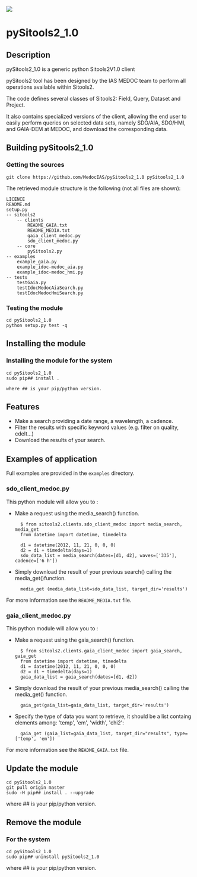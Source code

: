 ![](http://github.com/SITools2/core-v2/raw/dev/workspace/client-public/res/images/logo_01_petiteTaille.png)
# pySitools2_1.0

## Description

pySitools2_1.0 is a generic python Sitools2V1.0 client

pySitools2 tool has been designed by the IAS MEDOC team to perform all operations available within Sitools2.

The code defines several classes of Sitools2: Field, Query, Dataset and Project. 

It also contains specialized versions of the client, allowing the end user to easily perform queries on selected data sets, namely SDO/AIA, SDO/HMI, and GAIA-DEM at MEDOC, and download the corresponding data.

## Building pySitools2_1.0

### Getting the sources

    git clone https://github.com/MedocIAS/pySitools2_1.0 pySitools2_1.0

The retrieved module structure is the following (not all files are shown):

    LICENCE
    README.md
    setup.py
    -- sitools2
        -- clients
            README_GAIA.txt
            README_MEDIA.txt
            gaia_client_medoc.py
            sdo_client_medoc.py
        -- core
            pySitools2.py
    -- examples
        example_gaia.py
        example_idoc-medoc_aia.py
        example_idoc-medoc_hmi.py
    -- tests
        testGaia.py
        testIdocMedocAiaSearch.py
        testIdocMedocHmiSearch.py

### Testing the module

    cd pySitools2_1.0
    python setup.py test -q

## Installing the module

### Installing the module for the system

    cd pySitools2_1.0
    sudo pip## install .

    where ## is your pip/python version.

## Features

- Make a search providing a date range, a wavelength, a cadence.
- Filter the results with specific keyword values (e.g. filter on quality, cdelt...)
- Download the results of your search.

## Examples of application

Full examples are provided in the `examples` directory.

### sdo_client_medoc.py

This python module will allow you to :

- Make a request using the media_search() function.

        $ from sitools2.clients.sdo_client_medoc import media_search, media_get
        from datetime import datetime, timedelta

        d1 = datetime(2012, 11, 21, 0, 0, 0)
        d2 = d1 + timedelta(days=1)
        sdo_data_list = media_search(dates=[d1, d2], waves=['335'], cadence=['6 h'])

- Simply download the result of your previous search() calling the media_get()function.

        media_get (media_data_list=sdo_data_list, target_dir='results')

<!-- To be updated to work with current version -->
<!--- Have additional metadata information about each previous answer using the media_metadata_search() method.

    $ for item in sdo_data_list:
        my_meta_search = item.media_metadata_search ( KEYWORDS=['quality','cdelt1','cdelt2'] )
        print my_meta_search

- Filter on a specific keyword before download data using the get_file() method.

    $ for item in sdo_data_list:
        my_meta_search = item.media_metadata_search ( KEYWORDS=['date__obs','quality','cdelt1','crval1'] )
        if (my_meta_search['quality'] == 0) :
            item.get_file( TARGET_DIR='results/' )-->

For more information see the `README_MEDIA.txt` file.

### gaia_client_medoc.py

This python module will allow you to :

- Make a request using the gaia_search() function.
        
        $ from sitools2.clients.gaia_client_medoc import gaia_search, gaia_get
        from datetime import datetime, timedelta
        d1 = datetime(2012, 11, 21, 0, 0, 0)
        d2 = d1 + timedelta(days=1)
        gaia_data_list = gaia_search(dates=[d1, d2])

- Simply download the result of your previous media_search() calling the media_get() function.

        gaia_get(gaia_list=gaia_data_list, target_dir='results')

- Specify the type of data you want to retrieve, it should be a list containg elements among: 'temp', 'em', 'width', 'chi2':

        gaia_get (gaia_list=gaia_data_list, target_dir="results", type=['temp', 'em'])

For more information see the `README_GAIA.txt` file.

## Update the module 

    cd pySitools2_1.0
    git pull origin master 
    sudo -H pip## install . --upgrade

where ## is your pip/python version.

## Remove the module 

### For the system

    cd pySitools2_1.0
    sudo pip## uninstall pySitools2_1.0

where ## is your pip/python version.
